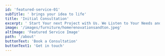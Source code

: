 ```yaml
---
id: 'featured-service-01'
subTitle: ' brings your idea to life'
title: 'Initial Consultation'
excerpt: ' Start Your next Project with Us. We Listen to Your Needs and Work Hard to Achieve Your Interior Design Goals.To kickstart the design process , we will schedule an initial consultation with you.During this meeting , our team will get to know you better ,understand your lifestyle ,preferences , and vision for the spaces .We will discuss your likes , dislikes , color palettes ,and any specific themes youmay have in mind '
image: '/images/furniture/homerenovationsandton.jpeg'
altImage: 'Featured Service Image'
path: '/about'
buttonText: 'Book a Consultation'
buttonText1: 'Get in touch'
---
```

